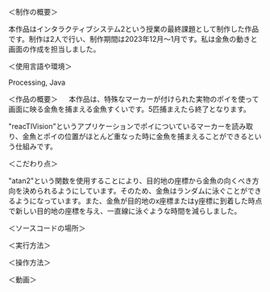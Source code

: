 ＜制作の概要＞

 本作品はインタラクティブシステム2という授業の最終課題として制作した作品です。制作は2人で行い、制作期間は2023年12月～1月です。私は金魚の動きと画面の作成を担当しました。

＜使用言語や環境＞

Processing, Java

＜作品の概要＞
　
 本作品は、特殊なマーカーが付けられた実物のポイを使って画面に映る金魚を捕まえる金魚すくいです。5匹捕まえたら終了となります。
 
 "reacTIVision"というアプリケーションでポイについているマーカーを読み取り、金魚とポイの位置がほとんど重なった時に金魚を捕まえることができるという仕組みです。

＜こだわり点＞

 "atan2"という関数を使用することにより、目的地の座標から金魚の向くべき方向を決められるようにしています。そのため、金魚はランダムに泳ぐことができるようになっています。また、金魚が目的地のx座標またはy座標に到着した時点で新しい目的地の座標を与え、一直線に泳ぐような時間を減らしました。

＜ソースコードの場所＞

＜実行方法＞

＜操作方法＞

＜動画＞

